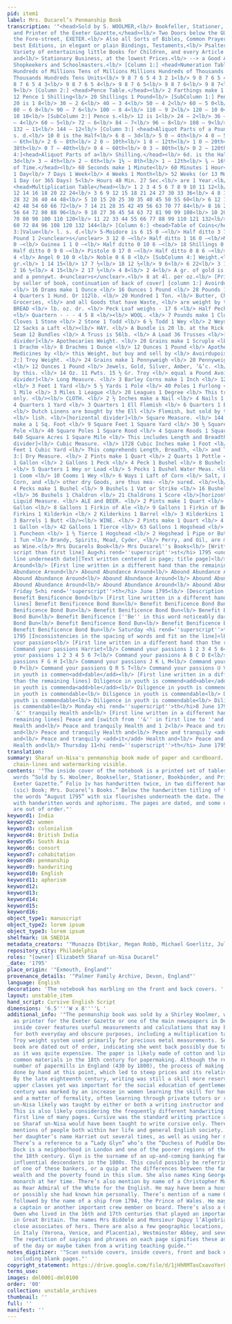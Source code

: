 ```yaml
---
pid: item1
label: Mrs. Ducarel’s Penmanship Book
transcription: '"<head>Sold by S. WOOLMER,<lb/> Bookfeller, Stationer, Bookbinder,
  and Printer of the Exeter Gazette,</head><lb/> Two Doors below the GUILDHALL, in
  the Fore-street, EXETER.<lb/> Also all Sorts of Bibles, Common Prayers, &e. of the
  best Editions, in elegant or plain Bindings, Testaments,<lb/> Psalters, Spelling-Books,
  Variety of entertaining little Books for Children, and every Article in the Bookselling
  and<lb/> Stationary Business, at the lowest Prices.<lb/> --> a Good Allowance to
  Shopkeekers and Schoolmasters.<lb/> [Column 1:] <head>Numeration Table.</head><lb/>
  Hundreds of Millions Tens of Millions Millions Hundreds of Thousands Tens of Thousands
  Thousands Hundreds Tens Units<lb/> 9 8 7 6 5 4 3 2 1<lb/> 9 8 7 6 5 4 3 2<lb/> 9
  8 7 6 5 4 3<lb/> 9 8 7 6 5 4<lb/> 9 8 7 6 5<lb/> 9 8 7 6<lb/> 9 8 7<lb/> 9 8<lb/>
  9<lb/> [Column 2:] <head>Pence Table.</head><lb/> 2 Farthings make 1 Penny<lb/>
  12 Pence 1 Shilling<lb/> 20 Shillings 1 Pound<lb/> [SubColumn 1:] Pence s. d.<lb/>
  20 is 1 8<lb/> 30 – 2 6<lb/> 40 – 3 4<lb/> 50 – 4 2<lb/> 60 – 5 0<lb/> 70 – 5 10<lb/>
  80 – 6 8<lb/> 90 – 7 6<lb/> 100 – 8 4<lb/> 110 – 9 2<lb/> 120 – 10 0<lb/> 130 –
  10 10<lb/> [SubColumn 2:] Pence s.<lb/> 12 is 1<lb/> 24 – 2<lb/> 36 – 3<lb/> 48
  – 4<lb/> 60 – 5<lb/> 72 – 6<lb/> 84 – 7<lb/> 96 – 8<lb/> 108 – 9<lb/> 120 – 10<lb/>
  132 – 11<lb/> 144 – 12<lb/> [Column 3:] <head>Aliquot Parts of a Pound.</head><lb/>
  s. d.<lb/> 10 0 is the Half<lb/> 6 8 – 3d<lb/> 5 0 – 4th<lb/> 4 0 – 5th<lb/> 3 4
  – 6th<lb/> 2 6 – 8th<lb/> 2 0 – 10th<lb/> 1 8 – 12th<lb/> 1 0 – 20th<lb/> 0 8 –
  30th<lb/> 0 7 – 40th<lb/> 0 4 – 60th<lb/> 0 3 – 80th<lb/> 0 2 – 120th<lb/> [Column
  4:]<head>Aliquot Parts of a<lb/> Shilling.</head><lb/> 6d. is the Half<lb/> 4 –
  3d<lb/> 3 – 4th<lb/> 2 – 6th<lb/> 1½ – 8th<lb/> 1 – 12th<lb/> ¾ – 16th<lb/> <head>Table
  of Time.</head><lb/> 60 Seconds make 1 Minute<lb/> 60 Minutes 1 Hour<lb/> 24 Hours
  1 Day<lb/> 7 Days 1 Week<lb/> 4 Weeks 1 Month<lb/> 52 Weeks (or 13 Months)<lb/>
  1 Day (or 365 Days) 5<lb/> Hours 48 Min. 27 Sec.<lb/> are 1 Year.<lb/> [Column 5:]
  <head>Multiplication Table</head><lb/> 1 2 3 4 5 6 7 8 9 10 11 12<lb/> 2 4 6 8 10
  12 14 16 18 20 22 24<lb/> 3 6 9 12 15 18 21 24 27 30 33 36<lb/> 4 8 12 16 20 24
  28 32 36 40 44 48<lb/> 5 10 15 20 25 30 35 40 45 50 55 60<lb/> 6 12 18 24 30 36
  42 48 54 60 66 72<lb/> 7 14 21 28 35 42 49 56 63 70 77 84<lb/> 8 16 24 32 40 48
  56 64 72 80 88 96<lb/> 9 18 27 36 45 54 63 72 81 90 99 108<lb/> 10 20 30 40 50 60
  70 80 90 100 110 120<lb/> 11 22 33 44 55 66 77 88 99 110 121 132<lb/> 12 24 36 48
  60 72 84 96 108 120 132 144<lb/> [Column 6:] <head>Table of Coins</head><lb/> [SubColumn
  3:]Value<lb/> l. s. d.<lb/> 5-Moidore is 6 15 0 –<lb/> Half ditto 3 7 6 –<lb/> 3
  Pound 1 2<unclear>s</unclear> 3 12 0 –<lb/> Half ditto 1 16 0 –<lb/>Moidore 1 7
  0 –<lb/> Guinea 1 1 0 –<lb/> Half ditto 0 10 6 –<lb/> 18 Shillings 0 18 0 –<lb/>
  Half ditto 0 9 0 –<lb/> Pistole 0 17 0 –<lb/> Half ditto 0 8 6 –<lb/> Mark 0 14
  4 <lb/> Angel 0 10 0 <lb/> Noble 0 6 8 <lb/> [SubColumn 4:] Weight.<lb/> oz. dwts.
  gr.<lb/> 1 14 15<lb/> 17 7 ½<lb/> 18 12 ½<lb/> 9 6<lb/> 6 22<lb/> 3 11<lb/> 5 9<lb/>
  2 16 ½<lb/> 4 15<lb/> 2 17 ½<lb/> 4 8<lb/> 2 4<lb/> A gr. of gold is 2d.<lb/> 0
  and a pennywt. 4<unclear>s</unclear>.<lb/> 8 at 4l. per oz.<lb/> [Printed typing
  by seller of book, continuation of back of cover] [column 1:] Avoirdupoise Weight.
  <lb/> 16 Drams make 1 Ounce <lb/> 16 Ounces 1 Pound <lb/> 28 Pounds 1 Quarter <lb/>
  4 Quarters 1 Hund. Or 112lb. <lb/> 20 Hundred 1 Ton. <lb/> Butter, Cheese, Flesh,
  Groceries, <lb/> and all Goods that have Waste, <lb/> are weight by this. <lb/><lb/>
  BREAD <lb/> lb. oz. dr. <lb/> Peck Loaf weighs - 17 6 <lb/> Half Peck - - - 8 11
  <lb/> Quartern - - - 4 5 8 <lb/><lb/> WOOL. <lb/> 7 Pounds make 1 Clove <lb/> 2
  Cloves 1 Stone <lb/> 2 Stone 1 Todd <lb/> 6 ½ Todd 1 Wey <lb/> 2 Weys 1 Sack <lb/>
  12 Sacks a Laft <lb/><lb/> HAY. <lb/> A Bundle is 20 lb. at the Rick <lb/> A Horse
  Seam 12 Bundles <lb/> A Truss is 56lb. <lb/> A Load 36 Trusses <lb/>[horizontal
  divider]<lb/> Apothecaries Weight. <lb/> 20 Grains make 1 Scruple <lb/> 3 Scruples
  1 Drachm <lb/> 8 Drachms 1 Ounce <lb/> 12 Ounces 1 Pound <lb/> Apothecaries compound
  Medicines by <lb/> this Weight, but buy and sell by <lb/> Avoirdupoise. [column
  2:] Troy Weight. <lb/> 24 Grains make 1 Pennyweigh <lb/> 20 Pennyweights 1 Ounce
  <lb/> 12 Ounces 1 Pound <lb/> Jewels, Gold, Silver, Amber, ‘&’c. <lb/> are weighed
  by this. <lb/> 14 Oz. 11 Pwts. 15 ½ Gr. Troy <lb/> equal a Pound Avoirdupoise. <lb/>[horizontal
  divider]<lb/> Long Measure. <lb/> 3 Barley Corns make 1 Inch <lb/> 12 Inches 1 Foot
  <lb/> 3 Feet 1 Yard <lb/> 5 ½ Yards 1 Pole <lb/> 40 Poles 1 Furlong <lb/> 8 Furlongs
  1 Mile <lb/> 3 Miles 1 League <lb/> 20 Leagues 1 Degree <lb/> This treats of Length
  only. <lb/><lb/> CLOTH. <lb/> 2 ½ Inches make a Nail <lb/> 4 Nails 1 Quarte <lb/>
  4 Quarters 1 Yard <lb/> 3 Quarters 1 Ell Flemish <lb/> 6 Quarters 1 Ell English
  <lb/> Dutch Linens are bought by the Ell <lb/> Flemish, but sold by the Ell Eng-
  <lb/> lish. <lb/>[horizontal divider]<lb/> Square Measure. <lb/> 144 Sq. Inches
  make a 1 Sq. Foot <lb/> 9 Square Feet 1 Square Yard <lb/> 30 ½ Square Yards 1 Square
  Pole <lb/> 40 Square Poles 1 Square Rood <lb/> 4 Square Roods 1 Square Acre <lb/>
  640 Square Acres 1 Square Mile <lb/> This includes Length and Breadth. <lb/>[horizontal
  divider]<lb/> Cubic Measure. <lb/> 1728 Cubic Inches make 1 Foot <lb/> 27 Cubic
  Feet 1 Cubic Yard <lb/> This comprehends Length, Breadth, <lb/> and Thickness. [column
  3:] Dry Measure. <lb/> 2 Pints make 1 Quart <lb/> 2 Quarts 1 Pottle <lb/> 2 Pottles
  1 Gallon <lb/> 2 Gallons 1 Peck <lb/> 4 Peck 1 Bushel <lb/> 8 Bushels 1 Quarter
  <lb/> 5 Quarters 1 Wey or Load <lb/> 5 Pecks 1 Bushel Water Meas. <lb/> 4 Bushels
  1 Coom <lb/> 10 Cooms 1 Wey <lb/> 6 Ways 1 Laft of Corn <lb/> Salt, Lead-Ore, Oysters,
  Corn, and <lb/> other dry Goods, are thus mea- <lb/> sured. <lb/><lb/> COALS. <lb/>
  4 Pecks make 1 Bushel <lb/> 9 Bushels 1 Vat or Strike <lb/> 16 Bushels 1 Quarter
  <lb/> 36 Bushels 1 Chaldron <lb/> 21 Chaldrons 1 Score <lb/>[horizontal divider]<lb/>
  Liquid Measure. <lb/> ALE and BEER. <lb/> 2 Pints make 1 Quart <lb/> 4 Quarts 1
  Gallon <lb/> 8 Gallons 1 Firkin of Ale <lb/> 9 Gallons 1 Firkin of Beer <lb/> 2
  Firkins 1 Kilderkin <lb/> 2 Kilderkins 1 Barrel <lb/> 3 Kilderkins 1 Hogshead <lb/>
  3 Barrels 1 Butt <lb/><lb/> WINE. <lb/> 2 Pints make 1 Quart <lb/> 4 Quarts make
  1 Gallon <lb/> 42 Gallons 1 Tierce <lb/> 63 Gallons 1 Hogshead <lb/> 84 Gallons
  1 Puncheon <lb/> 1 ½ Tierce 1 Hogshead <lb/> 2 Hogshead 1 Pipe or Butt <lb/> 2 Pipes
  1 Tun <lb/> Brandy, Spirits, Mead, Cyder, <lb/> Perry, and Oil, are measured <lb/>
  as Wine.<lb/> Mrs Ducarels Book<lb/> Mrs Ducarel''s Books<lb/> [Written in different
  script than first line] Aug<hi rend=''superscript''>st</hi> 1795 <underline> [Elegant
  line underneath date][Text written centered in page; title page]<lb/> Abound Abundance
  Around<lb/> [First line written in a different hand than the remaining lines] Abound
  Abundance Around<lb/> Abound Abundance Around<lb/> Abound Abundance Around<lb/>
  Abound Abundance Around<lb/> Abound Abundance Around<lb/> Abound Abundance Around<lb/>
  Abound Abundance Around<lb/> Abound Abundance Around<lb/> Abound Abundance Around<lb/>
  Friday 5<hi rend=''superscript''>th</hi> June 1795<lb/> [Description: Blank page]<lb/>
  Benefit Benificence Bond<lb/> [First line written in a different hand than the remaining
  lines] Benefit Benificence Bond Bun<lb/> Benefit Benificence Bond Bun<lb/> Benefit
  Benificence Bond Bun<lb/> Benefit Benificence Bond Bun<lb/> Benefit Benificence
  Bond Bun<lb/> Benefit Benificence [''Be'' in this word noticeably darker/more bolded]
  Bond Bun<lb/> Benefit Benificence Bond Bun<lb/> Benefit Benificence Bond Bun<lb/>
  Benefit Benificence Bond Bun<lb/> Saturday <hi rend=''superscript''>th</hi>6 June
  1795 [Inconsistencies in the spacing of words and fit on the line]<lb/> Command
  your passions<lb/> [First line written in a different hand than the remaining lines]
  Command your passions Harriet<lb/> Command your passions 1 2 3 4 5 6<lb/> Command
  your passions 1 2 3 4 5 6 7<lb/> Command your passions A B C D E<lb/> Command your
  passions F G H I<lb/> Command your passions J K L M<lb/> Command your passions N
  O P<lb/> Command your passions Q R S T<lb/> Command your passions U V W<lb/> Diligence
  in youth is commen<add>dable</add><lb/> [First line written in a different hand
  than the remaining lines] Diligence in youth is commend<add>able</add><lb/> Diligence
  in youth is commenda<add>ble</add><lb/> Diligence in youth is commendable<lb/> Diligence
  in youth is commendable<lb/> Diligence in youth is commendable<lb/> Diligence in
  youth is commendable<lb/> Diligence in youth is commendable<lb/> Diligence in youth
  is commendable<lb/> Monday <hi rend=''superscript''>th</hi>8 June 1795<lb/> Peace
  `&'' tranquily Health and<lb/> [First line written in a different hand than the
  remaining lines] Peace and [switch from ''&'' in first line to ''and''] tranquily
  Health and<lb/> Peace and tranquily Health and 1 2<lb/> Peace and tranquily Health
  and<lb/> Peace and tranquily Health and<lb/> Peace and tranquily <add>it</add> Health
  and<lb/> Peace and tranquily <add>it</add> Health and<lb/> Peace and tranquility
  Health and<lb/> Thursday 11<hi rend=''superscript''>th</hi> June 1795<lb/>"'
translation:
summary: Sharaf un-Nisa's penmanship book made of paper and cardboard. The paper has
  chain-lines and watermarking visible.
contents: '"The inside cover of the notebook is a printed set of tables, with the
  words “Sold by S. Woolmer, Bookseller, Stationer, Bookbinder, and Printer of the
  Exeter Gazette.” Folio 1v has handwritten twice, in two different hands: “Mrs. Ducarels
  (sic) Book; Mrs. Ducarel’s Books.” Below the handwritten titling of the book are
  the words “August 1795” with six flourishes underneath the date. The book is filled
  with handwritten words and aphorisms. The pages are dated, and some of the datings
  are out of order."'
keyword1: India
keyword2: women
keyword3: colonialism
keyword4: British India
keyword5: South Asia
keyword6: consort
keyword7: cohabitation
keyword8: penmanship
keyword9: handwriting
keyword10: English
keyword11: aphorism
keyword12:
keyword13:
keyword14:
keyword15:
keyword16:
object_type1: manuscript
object_type2: lorem ipsum
object_type3: lorem ipsum
shelfmark: UA SNED1A
metadata_creators: '"Munazza Ebtikar, Megan Robb, Michael Goerlitz, Juliana Lu"'
repository_city: Philadelphia
roles: "[owner] Elizabeth Sharaf un-Nisa Ducarel"
_date: '1795'
place_origin: '"Exmouth, England"'
provenance_details: '"Palmer Family Archive, Devon, England"'
language: English
decoration: 'The notebook has marbling on the front and back covers. '
layout: unstable_item
hand_script: Cursive English Script
dimensions: '6.5''''W x 8''''L '
additional_info: '"The penmanship book was sold by a Shirley Woolmer, who also served
  as printer for the Exeter Gazette or one of the main newspapers in Devonshire. The
  inside cover features useful measurements and calculations that may be necessary
  for both everyday and obscure purposes, including a multiplication table and the
  Troy weight system used primarily for precious metal measurements. Sections of the
  book are dated out of order, indicating she went back possibly due to lack of paper
  as it was quite expensive. The paper is likely made of cotton and linen rags, both
  common materials in the 18th century for papermaking. Although the relatively high
  number of papermills in England (430 by 1800), the process of making paper was still
  done by hand at this point, which led to steep prices and its relative luxury status.
  By the late eighteenth century, writing was still a skill more reserved for the
  upper classes yet was important for the social education of gentlemen. The eighteenth
  century was marked by an increase in women learning the skill for household duties
  and a matter of formality, often learning through private tutors or relatives. Sharaf
  un-Nisa likely was taught by either or both a writing instructor and her children.
  This is also likely considering the frequently different handwriting used in the
  first line of many pages. Cursive was the standard writing practice at the time
  so Sharaf un-Nisa would have been taught to write cursive only. There are multiple
  mentions of people both within her life and general English society. She early writes
  her daughter’s name Harriet out several times, as well as using her married surname.
  There’s a reference to a “Lady Glyn” who’s the “Duchess of Puddle Dock.” Puddle
  Dock is a neighborhood in London and one of the poorer regions of the city during
  the 18th century. Glyn is the surname of an up-and-coming banking family and later
  influential descendants in the 1800s. This could possibly be referring to the wife
  of one of these bankers, or a quip at the differences between the family’s apparent
  wealth and the poverty found in this slum. She also names King George III, the reigning
  monarch at her time. There’s also mention by name of a Christopher Mason, who served
  as Rear Admiral of the White for the English. He may have been a household name,
  or possibly she had known him personally. There’s mention of a name Owen Cadwallader
  followed by the name of a ship from 1794, the Prince of Wales. He may have been
  a captain or another important crew member on board. There’s also a Cadwallader
  Owen who lived in the 16th and 17th centuries that played an important role as clergyman
  in Great Britain. The names Mrs Biddele and Monsieur Dupuy l’Algebria, who may be
  close associates of hers. There are also a few geographic locations, including several
  in Italy (Verona, Venice, and Placentia), Westminster Abbey, and several continents.
  The repetition of sayings and phrases on each page signifies these as common phrases
  of the day or maybe taken from a writing teaching guide."'
notes_digitizer: '"Scan outside covers, inside covers, front and back of all folios,
  including blank pages."'
copyright_statement: https://drive.google.com/file/d/1jHhRMTasCxavoYer89Wn8_Xn65nL0sW0/view?usp=sharing
terms_use:
images: dml0001-dml0100
order: '00'
collection: unstable_archives
thumbnail: ''
full: ''
manifest: ''
---
```

